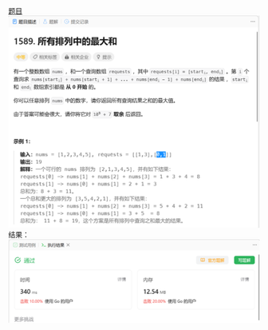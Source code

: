 [题目](https://leetcode.cn/problems/maximum-sum-obtained-of-any-permutation/)
![pic](img.png)
结果：
![pic](result.png)